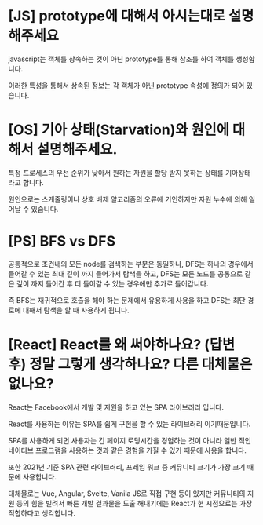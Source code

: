 # [JS] prototype에 대해서 아시는대로 설명해주세요

javascript는 객체를 상속하는 것이 아닌 prototype를 통해 참조를 하여 객체를 생성합니다.

이러한 특성을 통해서 상속된 정보는 각 객체가 아닌 prototype 속성에 정의가 되어 있습니다.

# [OS] 기아 상태(Starvation)와 원인에 대해서 설명해주세요.

특정 프로세스의 우선 순위가 낮아서 원하는 자원을 할당 받지 못하는 상태를 기아상태라고 합니다.

원인으로는 스케줄링이나 상호 배제 알고리즘의 오류에 기인하지만 자원 누수에 의해 일어날 수 있습니다.

# [PS] BFS vs DFS

공통적으로 조건내의 모든 node를 검색하는 부분은 동일하나, DFS는 하나의 경우에서 들어갈 수 있는 최대 깊이 까지 들어가서 탐색을 하고, DFS는 모든 노드를 공통으로 같은 깊이 까지 들어간 후 더 들어갈 수 있는 경우에만 추가로 들어갑니다.

즉 BFS는 재귀적으로 호출을 해야 하는 문제에서 유용하게 사용을 하고 DFS는 최단 경로에 대해서 탐색을 할 때 사용하게 됩니다.

# [React] React를 왜 써야하나요? (답변 후) 정말 그렇게 생각하나요? 다른 대체물은 없나요?

React는 Facebook에서 개발 및 지원을 하고 있는 SPA 라이브러리 입니다.

React를 사용하는 이유는 SPA를 쉽게 구현을 할 수 있는 라이브러리 이기때문입니다.

SPA를 사용하게 되면 사용자는 긴 페이지 로딩시간을 경험하는 것이 아니라 일반 적인 네이티브 프로그램을 사용하는 것과 같은 경험을 가질 수 있기 때문에 사용을 합니다.

또한 2021년 기준 SPA 관련 라이브러리, 프레임 워크 중 커뮤니티 크기가 가장 크기 때문에 사용합니다.

대체물로는 Vue, Angular, Svelte, Vanila JS로 직접 구현 등이 있지만 커뮤니티의 지원 등의 힘을 빌려서 빠른 개발 결과물을 도출 해내기에는 React가 현 시점으로는 가장 적합하다고 생각합니다.
